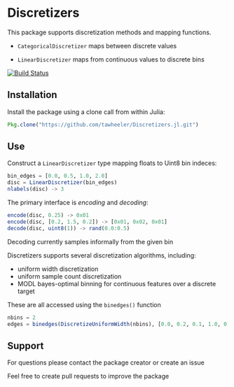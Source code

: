 Discretizers
============

This package supports discretization methods and mapping functions.

* `CategoricalDiscretizer` maps between discrete values

* `LinearDiscretizer` maps from continuous values to discrete bins

[![Build Status](https://travis-ci.org/tawheeler/Discretizers.jl.svg?branch=master)](https://travis-ci.org/tawheeler/Discretizers.jl)

## Installation

Install the package using a clone call from within Julia:

```julia
Pkg.clone("https://github.com/tawheeler/Discretizers.jl.git")
```

## Use

Construct a `LinearDiscretizer` type mapping floats to Uint8 bin indeces:

```julia
bin_edges = [0.0, 0.5, 1.0, 2.0]
disc = LinearDiscretizer(bin_edges)
nlabels(disc) -> 3
```
  
The primary interface is *encoding* and *decoding*:

```julia
encode(disc, 0.25) -> 0x01
encode(disc, [0.2, 1.5, 0.2]) -> [0x01, 0x02, 0x01]
decode(disc, uint8(1)) -> rand(0.0:0.5)
```

Decoding currently samples informally from the given bin

Discretizers supports several discretization algorithms, including:

* uniform width discretization
* uniform sample count discretization
* MODL bayes-optimal binning for continuous features over a discrete target

These are all accessed using the `binedges()` function

```julia
nbins = 2
edges = binedges(DiscretizeUniformWidth(nbins), [0.0, 0.2, 0.1, 1.0, 0.6]) -> [0.0, 0.5, 1.0]
```

## Support

For questions please contact the package creator or create an issue

Feel free to create pull requests to improve the package
